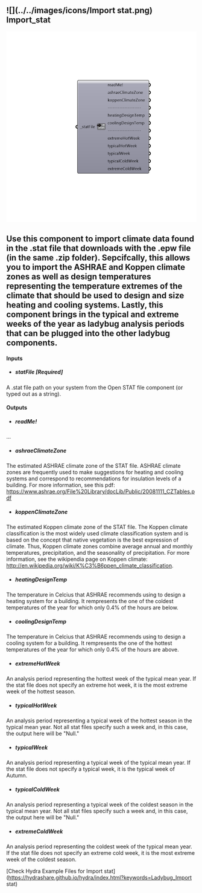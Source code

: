 ## ![](../../images/icons/Import stat.png) Import_stat

![](../../images/components/Import_stat.png)

Use this component to import climate data found in the .stat file that downloads with the .epw file (in the same .zip folder).
 Sepcifcally, this allows you to import the ASHRAE and Koppen climate zones as well as design temperatures representing the temperature extremes of the climate that should be used to design and size heating and cooling systems.
 Lastly, this component brings in the typical and extreme weeks of the year as ladybug analysis periods that can be plugged into the other ladybug components.
 -
 

#### Inputs
* ##### statFile [Required]
A .stat file path on your system from the Open STAT file component (or typed out as a string).

#### Outputs
* ##### readMe!
...
* ##### ashraeClimateZone
The estimated ASHRAE climate zone of the STAT file.  ASHRAE climate zones are frequently used to make suggestions for heating and cooling systems and correspond to recommendations for insulation levels of a building.  For more information, see this pdf: https://www.ashrae.org/File%20Library/docLib/Public/20081111_CZTables.pdf
* ##### koppenClimateZone
The estimated Koppen climate zone of the STAT file.  The Koppen climate classification is the most widely used climate classification system and is based on the concept that native vegetation is the best expression of climate. Thus, Koppen climate zones combine average annual and monthly temperatures, precipitation, and the seasonality of precipitation.  For more information, see the wikipendia page on Koppen climate: http://en.wikipedia.org/wiki/K%C3%B6ppen_climate_classification.
* ##### heatingDesignTemp
The temperature in Celcius that ASHRAE recommends using to design a heating system for a building.  It rempresents the one of the coldest temperatures of the year for which only 0.4% of the hours are below.
* ##### coolingDesignTemp
The temperature in Celcius that ASHRAE recommends using to design a cooling system for a building.  It rempresents the one of the hottest temperatures of the year for which only 0.4% of the hours are above.
* ##### extremeHotWeek
An analysis period representing the hottest week of the typical mean year.  If the stat file does not specify an extreme hot week, it is the most extreme week of the hottest season.
* ##### typicalHotWeek
An analysis period representing a typical week of the hottest season in the typical mean year.  Not all stat files specify such a week and, in this case, the output here will be "Null."
* ##### typicalWeek
An analysis period representing a typical week of the typical mean year.  If the stat file does not specify a typical week, it is the typical week of Autumn.
* ##### typicalColdWeek
An analysis period representing a typical week of the coldest season in the typical mean year.  Not all stat files specify such a week and, in this case, the output here will be "Null."
* ##### extremeColdWeek
An analysis period representing the coldest week of the typical mean year.  If the stat file does not specify an extreme cold week, it is the most extreme week of the coldest season.


[Check Hydra Example Files for Import stat](https://hydrashare.github.io/hydra/index.html?keywords=Ladybug_Import stat)